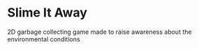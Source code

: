 # Slime It Away

2D garbage collecting game made to raise awareness  about the environmental conditions
